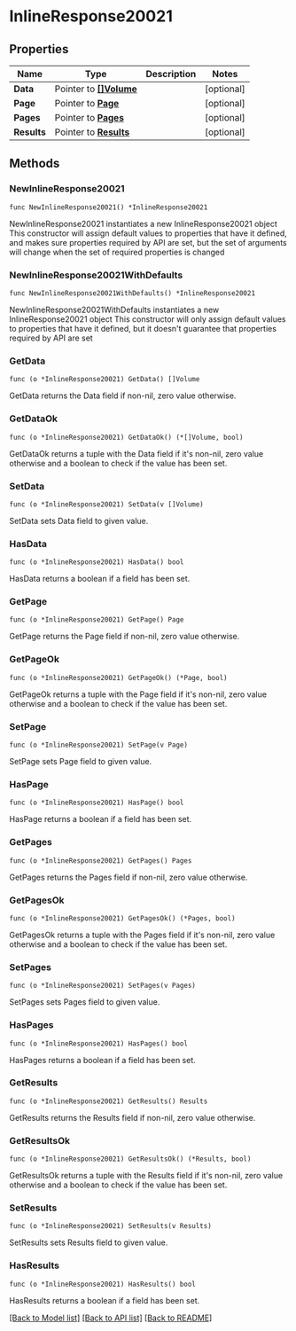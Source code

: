 # InlineResponse20021

## Properties

Name | Type | Description | Notes
------------ | ------------- | ------------- | -------------
**Data** | Pointer to [**[]Volume**](Volume.md) |  | [optional] 
**Page** | Pointer to [**Page**](Page.md) |  | [optional] 
**Pages** | Pointer to [**Pages**](Pages.md) |  | [optional] 
**Results** | Pointer to [**Results**](Results.md) |  | [optional] 

## Methods

### NewInlineResponse20021

`func NewInlineResponse20021() *InlineResponse20021`

NewInlineResponse20021 instantiates a new InlineResponse20021 object
This constructor will assign default values to properties that have it defined,
and makes sure properties required by API are set, but the set of arguments
will change when the set of required properties is changed

### NewInlineResponse20021WithDefaults

`func NewInlineResponse20021WithDefaults() *InlineResponse20021`

NewInlineResponse20021WithDefaults instantiates a new InlineResponse20021 object
This constructor will only assign default values to properties that have it defined,
but it doesn't guarantee that properties required by API are set

### GetData

`func (o *InlineResponse20021) GetData() []Volume`

GetData returns the Data field if non-nil, zero value otherwise.

### GetDataOk

`func (o *InlineResponse20021) GetDataOk() (*[]Volume, bool)`

GetDataOk returns a tuple with the Data field if it's non-nil, zero value otherwise
and a boolean to check if the value has been set.

### SetData

`func (o *InlineResponse20021) SetData(v []Volume)`

SetData sets Data field to given value.

### HasData

`func (o *InlineResponse20021) HasData() bool`

HasData returns a boolean if a field has been set.

### GetPage

`func (o *InlineResponse20021) GetPage() Page`

GetPage returns the Page field if non-nil, zero value otherwise.

### GetPageOk

`func (o *InlineResponse20021) GetPageOk() (*Page, bool)`

GetPageOk returns a tuple with the Page field if it's non-nil, zero value otherwise
and a boolean to check if the value has been set.

### SetPage

`func (o *InlineResponse20021) SetPage(v Page)`

SetPage sets Page field to given value.

### HasPage

`func (o *InlineResponse20021) HasPage() bool`

HasPage returns a boolean if a field has been set.

### GetPages

`func (o *InlineResponse20021) GetPages() Pages`

GetPages returns the Pages field if non-nil, zero value otherwise.

### GetPagesOk

`func (o *InlineResponse20021) GetPagesOk() (*Pages, bool)`

GetPagesOk returns a tuple with the Pages field if it's non-nil, zero value otherwise
and a boolean to check if the value has been set.

### SetPages

`func (o *InlineResponse20021) SetPages(v Pages)`

SetPages sets Pages field to given value.

### HasPages

`func (o *InlineResponse20021) HasPages() bool`

HasPages returns a boolean if a field has been set.

### GetResults

`func (o *InlineResponse20021) GetResults() Results`

GetResults returns the Results field if non-nil, zero value otherwise.

### GetResultsOk

`func (o *InlineResponse20021) GetResultsOk() (*Results, bool)`

GetResultsOk returns a tuple with the Results field if it's non-nil, zero value otherwise
and a boolean to check if the value has been set.

### SetResults

`func (o *InlineResponse20021) SetResults(v Results)`

SetResults sets Results field to given value.

### HasResults

`func (o *InlineResponse20021) HasResults() bool`

HasResults returns a boolean if a field has been set.


[[Back to Model list]](../README.md#documentation-for-models) [[Back to API list]](../README.md#documentation-for-api-endpoints) [[Back to README]](../README.md)


